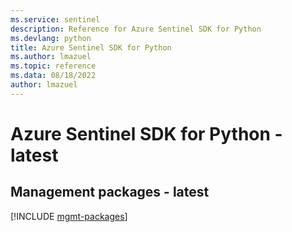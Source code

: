 ```yaml
---
ms.service: sentinel
description: Reference for Azure Sentinel SDK for Python
ms.devlang: python
title: Azure Sentinel SDK for Python
ms.author: lmazuel
ms.topic: reference
ms.data: 08/18/2022
author: lmazuel
---
```

# Azure Sentinel SDK for Python - latest

## Management packages - latest
[!INCLUDE [mgmt-packages](sentinel-mgmt-index.md)]